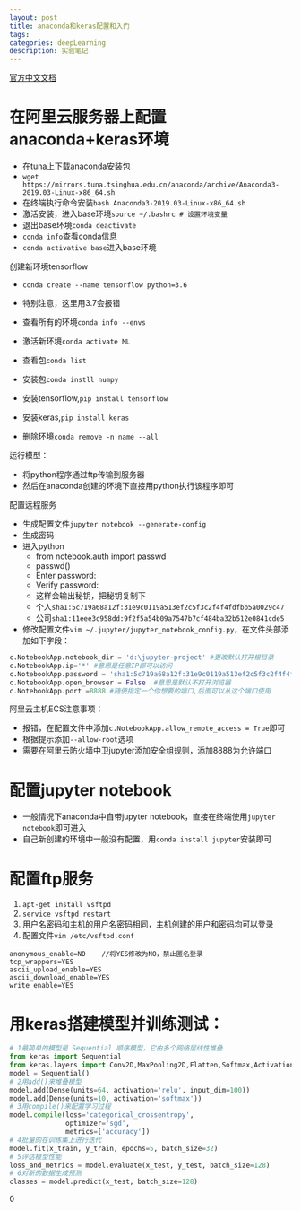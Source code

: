 ```yaml
---
layout: post
title: anaconda和keras配置和入门
tags:
categories: deepLearning
description: 实验笔记
---
```


[官方中文文档](https://keras.io/zh/)

# 在阿里云服务器上配置anaconda+keras环境
* 在tuna上下载anaconda安装包
* `wget https://mirrors.tuna.tsinghua.edu.cn/anaconda/archive/Anaconda3-2019.03-Linux-x86_64.sh`
* 在终端执行命令安装`bash Anaconda3-2019.03-Linux-x86_64.sh`
* 激活安装，进入base环境`source ~/.bashrc # 设置环境变量`
* 退出base环境`conda deactivate`
* `conda info`查看conda信息
* `conda activative base`进入base环境

创建新环境tensorflow
* `conda create --name tensorflow python=3.6`
* 特别注意，这里用3.7会报错
* 查看所有的环境`conda info --envs`
* 激活新环境`conda activate ML`
* 查看包`conda list`
* 安装包`conda instll numpy`

* 安装tensorflow,`pip install tensorflow`
* 安装keras,`pip install keras`

* 删除环境`conda remove -n name --all`

运行模型：
* 将python程序通过ftp传输到服务器
* 然后在anaconda创建的环境下直接用python执行该程序即可

配置远程服务
* 生成配置文件`jupyter notebook --generate-config`
* 生成密码
* 进入python
    * from notebook.auth import passwd
    * passwd()
    * Enter password:
    * Verify password:
    * 这样会输出秘钥，把秘钥复制下
    * 个人`sha1:5c719a68a12f:31e9c0119a513ef2c5f3c2f4f4fdfbb5a0029c47`
    * 公司`sha1:11eee3c958dd:9f2f5a54b09a7547b7cf484ba32b512e0841cde5`
* 修改配置文件`vim ~/.jupyter/jupyter_notebook_config.py`，在文件头部添加如下字段：

```python
c.NotebookApp.notebook_dir = 'd:\jupyter-project' #更改默认打开根目录
c.NotebookApp.ip='*' #意思是任意IP都可以访问
c.NotebookApp.password = 'sha1:5c719a68a12f:31e9c0119a513ef2c5f3c2f4f4fdfbb5a0029c47' #刚才那个生成的密文
c.NotebookApp.open_browser = False  #意思是默认不打开浏览器
c.NotebookApp.port =8888 #随便指定一个你想要的端口,后面可以从这个端口使用
```

阿里云主机ECS注意事项：
* 报错，在配置文件中添加`c.NotebookApp.allow_remote_access = True`即可
* 根据提示添加`--allow-root`选项
* 需要在阿里云防火墙中卫jupyter添加安全组规则，添加8888为允许端口

# 配置jupyter notebook
* 一般情况下anaconda中自带jupyter notebook，直接在终端使用`jupyter notebook`即可进入
* 自己新创建的环境中一般没有配置，用`conda install jupyter`安装即可

# 配置ftp服务
1. `apt-get install vsftpd`
2. `service vsftpd restart`
3. 用户名密码和主机的用户名密码相同，主机创建的用户和密码均可以登录
4. 配置文件`vim /etc/vsftpd.conf`

```
anonymous_enable=NO    //将YES修改为NO，禁止匿名登录
tcp_wrappers=YES
ascii_upload_enable=YES
ascii_download_enable=YES
write_enable=YES
```

# 用keras搭建模型并训练测试：

```python
# 1最简单的模型是 Sequential 顺序模型，它由多个网络层线性堆叠
from keras import Sequential
from keras.layers import Conv2D,MaxPooling2D,Flatten,Softmax,Activation,Dense
model = Sequential()
# 2用add()来堆叠模型
model.add(Dense(units=64, activation='relu', input_dim=100))
model.add(Dense(units=10, activation='softmax'))
# 3用compile()来配置学习过程
model.compile(loss='categorical_crossentropy',
              optimizer='sgd',
              metrics=['accuracy'])
# 4批量的在训练集上进行迭代
model.fit(x_train, y_train, epochs=5, batch_size=32)
# 5评估模型性能
loss_and_metrics = model.evaluate(x_test, y_test, batch_size=128)
# 6对新的数据生成预测
classes = model.predict(x_test, batch_size=128)
```









0
